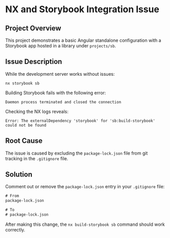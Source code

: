 # NX and Storybook Integration Issue

## Project Overview
This project demonstrates a basic Angular standalone configuration with a Storybook app hosted in a library under `projects/sb`.

## Issue Description
While the development server works without issues:
```
nx storybook sb
```

Building Storybook fails with the following error:
```
Daemon process terminated and closed the connection
```

Checking the NX logs reveals:
```
Error: The externalDependency 'storybook' for 'sb:build-storybook' could not be found
```

## Root Cause
The issue is caused by excluding the `package-lock.json` file from git tracking in the `.gitignore` file.

## Solution
Comment out or remove the `package-lock.json` entry in your `.gitignore` file:

```diff
# From
package-lock.json

# To
# package-lock.json
```

After making this change, the `nx build-storybook sb` command should work correctly.


